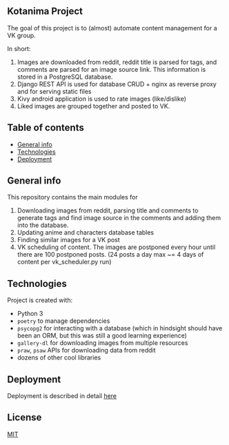 ## Kotanima Project

The goal of this project is to (almost) automate content management for a VK group.


In short:
1. Images are downloaded from reddit, reddit title is parsed for tags, and comments are parsed for an image source link. This information is  stored in a PostgreSQL database.
2. Django REST API is used for database CRUD + nginx as reverse proxy and for serving static files
3. Kivy android application is used to rate images (like/dislike)
4. Liked images are grouped together and posted to VK.

## Table of contents

- [General info](#general-info)
- [Technologies](#technologies)
- [Deployment](#deployment)

## General info

This repository contains the main modules for

1. Downloading images from reddit, parsing title and comments to generate tags and find image source in the comments and adding them into the database.
2. Updating anime and characters database tables
3. Finding similar images for a VK post
4. VK scheduling of content. The images are postponed every hour until there are 100 postponed posts. (24 posts a day max ~= 4 days of content per vk_scheduler.py run)

## Technologies

Project is created with:

- Python 3
- `poetry` to manage dependencies
- `psycopg2` for interacting with a database (which in hindsight should have been an ORM, but this was still a good learning experience)
- `gallery-dl` for downloading images from multiple resources
- `praw`, `psaw` APIs for downloading data from reddit
- dozens of other cool libraries

## Deployment

Deployment is described in detail [here](DEPLOYMENT.md)

## License

[MIT](LICENSE.md)
